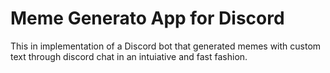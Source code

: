 # Meme Generato App for Discord

This in implementation of a Discord bot that generated memes with custom text through discord chat in an intuiative and fast fashion.
